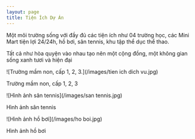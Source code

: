 ```yaml
---
layout: page
title: Tiện Ích Dự Án
---
```


Một môi trường sống với đầy đủ các tiện ích như 04 trường học, các Mini Mart tiện lợi 24/24h, hồ bơi, sân tennis, khu tập thể dục thể thao.

Tất cả như hòa quyện vào nhau tạo nên một cộng đồng, một không gian sống xanh tươi và hiện đại

![Trường mầm non, cấp 1, 2, 3.](/images/tien ich dich vu.jpg)

Trường mầm non, cấp 1, 2, 3

![Hình ảnh sân tennis](/images/san tennis.jpg)

Hình ảnh sân tennis

![Hình ảnh hồ bơi](/images/ho boi.jpg)

Hình ảnh hồ bơi